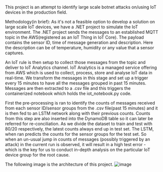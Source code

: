 This project is an attempt to identify large scale botnet attacks on/using IoT devices in the production field.

Methodology(in brief): As it's not a feasible option to develop a solution on large scale IoT devices, we have a .NET project to simulate the IoT environment. The .NET project sends the messages to an established MQTT topic in the AWS(registered as an IoT Thing in IoT Core). The payload contains the sensor ID, time of message generation and description. Here the description can be of temperature, humidity or any value that a sensor captures. 

An IoT rule is then setup to collect those messages from the topic and deliver to IoT Analytics channel. IoT Analytics is a managed service offering from AWS which is used to collect, process, store and analyse IoT data in real-time. We transform the messages in this stage and set up a trigger every 15 minutes to have all the messages grouped in past 15 minutes. Messages are then extracted to a .csv file and this triggers the containerized notebook which holds the iot_notebook.py code. 

First the pre-processing is ran to identify the counts of messages received from each sensor ID/sensor groups from the .csv file(past 15 minutes) and it is then fed to an LSTM network along with their previous counts. Counts from this step are also inserted into the DynamoDB table so it can later be referred for re-conciliation. As we divide the dataset to train and test with 80/20 respectively, the latest counts always end up in test set. The LSTM, when ran predicts the counts for the sensor groups for the test set. So when an un-usual jump in counts of messages (possibly triggered by an attack) in the current run is observed, it will result in a high test error - which is the key for us to conduct in-depth analysis on the particular IoT device group for the root cause. 

The following image is the architecture of this project.
![image](https://user-images.githubusercontent.com/57434195/127003592-f818f628-0c13-4744-83d0-f6d2e463cc74.png)
